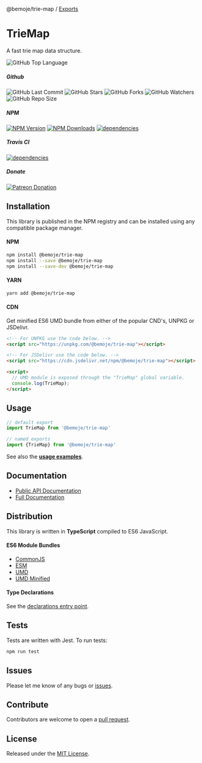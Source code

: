 @bemoje/trie-map / [Exports](modules.md)

# TrieMap
A fast trie map data structure.

![GitHub Top Language](https://img.shields.io/github/languages/top/bemoje/trie-map)

##### Github
![GitHub Last Commit](https://img.shields.io/github/last-commit/bemoje/trie-map?color=red)
![GitHub Stars](https://img.shields.io/github/stars/bemoje/trie-map)
![GitHub Forks](https://img.shields.io/github/forks/bemoje/trie-map)
![GitHub Watchers](https://img.shields.io/github/watchers/bemoje/trie-map)
![GitHub Repo Size](https://img.shields.io/github/repo-size/bemoje/trie-map)

##### NPM
<span><a href="https://npmjs.org/@bemoje/trie-map" title="View this project on NPM"><img src="https://img.shields.io/npm/v/@bemoje/trie-map" alt="NPM Version" /></a></span>
<span><a href="https://npmjs.org/@bemoje/trie-map" title="NPM Downloads"><img src="https://img.shields.io/npm/dt/@bemoje/trie-map" alt="NPM Downloads" /></a></span>
<span><a href="https://npmjs.org/@bemoje/trie-map" title="View this project on NPM"><img src="https://david-dm.org/bemoje/trie-map.svg" alt="dependencies" /></a></span>

##### Travis CI
<span><a href="https://npmjs.org/@bemoje/trie-map" title="View this project on NPM"><img src="https://travis-ci.org/bemoje/trie-map.svg?branch=master" alt="dependencies" /></a></span>

##### Donate
<span><a href="https://www.patreon.com/user?u=40752770" title="Donate using Patreon"><img src="https://img.shields.io/badge/patreon-donate-yellow.svg" alt="Patreon Donation" /></a></span>

## Installation
This library is published in the NPM registry and can be installed using any compatible package manager.

#### NPM
```sh
npm install @bemoje/trie-map
npm install --save @bemoje/trie-map
npm install --save-dev @bemoje/trie-map
```

#### YARN
```sh
yarn add @bemoje/trie-map
```

#### CDN
Get minified ES6 UMD bundle from either of the popular CND's, UNPKG or JSDelivr.

```html
<!-- For UNPKG use the code below. -->
<script src="https://unpkg.com/@bemoje/trie-map"></script>

<!-- For JSDelivr use the code below. -->
<script src="https://cdn.jsdelivr.net/npm/@bemoje/trie-map"></script>

<script>
  // UMD module is exposed through the "TrieMap" global variable.
  console.log(TrieMap);
</script>
```

## Usage
```js
// default export
import TrieMap from '@bemoje/trie-map'

// named exports
import {TrieMap} from '@bemoje/trie-map'
```

See also the **[usage examples](/docs/api/modules.md)**.

## Documentation
- [Public API Documentation](/docs/api/modules.md)
- [Full Documentation](/docs/doc/modules.md)

## Distribution
This library is written in **TypeScript** compiled to ES6 JavaScript.

#### ES6 Module Bundles
- [CommonJS](/dist/index.js)
- [ESM](/dist/index.esm.js)
- [UMD](/dist/index.umd.js)
- [UMD Minified](/dist/index.umd.min.js)

#### Type Declarations
See the [declarations entry point](/types/index.d.ts).

## Tests
Tests are written with Jest. To run tests:

```sh
npm run test
```

## Issues
Please let me know of any bugs or [issues](https://github.com/bemoje/trie-map/issues).

## Contribute
Contributors are welcome to open a [pull request](https://github.com/bemoje/trie-map/pulls).

## License
Released under the [MIT License](./LICENSE).
